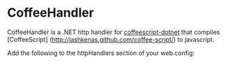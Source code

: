 CoffeeHandler
=============
CoffeeHandler is a .NET http handler for [coffeescript-dotnet](https://github.com/abolibibelot/coffeescript-dotnet) that compiles [CoffeeScript] (http://jashkenas.github.com/coffee-script/) to javascript.

Add the following to the httpHandlers section of your web.config:
<add path="*.coffee" verb="*" type="CoffeeHandler.CoffeeHandler" />